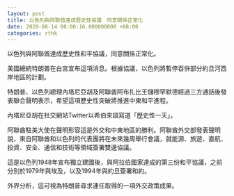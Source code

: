 ```yaml
---
layout: post
title: 以色列與阿聯酋達成歷史性協議　同意關係正常化
date: 2020-08-14 00:00:16.000000000 +08:00
categories: rthk
---
```


以色列與阿聯酋達成歷史性和平協議，同意關係正常化。

美國總統特朗普在白宮宣布這項消息。根據協議，以色列將暫停吞併部分約旦河西岸地區的計劃。

特朗普、以色列總理內塔尼亞胡及阿聯酋阿布扎比王儲穆罕默德經過三方通話後發表聯合聲明表示，希望這項歷史性突破將推進中東和平進程。

內塔尼亞胡在社交網站Twitter以希伯來語寫道「歷史性一天」。

阿聯酋駐美大使在聲明形容這是外交和中東地區的勝利。阿聯酋外交部發表聲明說，來自阿聯酋和以色列的代表團將在未來幾周舉行會議，就能源、旅遊、直航、投資、安全、通信和技術等領域簽署雙邊協議。

這是以色列1948年宣布獨立建國後，與阿拉伯國家達成的第三份和平協議，之前分別於1979年與埃及，以及1994年與約旦簽署和約。

外界分析，這可視為特朗普尋求連任取得的一項外交政策成果。
